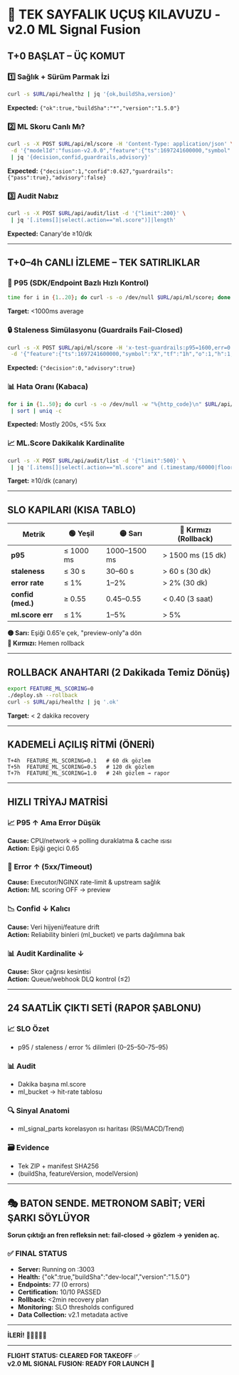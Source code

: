 # 🚀 TEK SAYFALIK UÇUŞ KILAVUZU - v2.0 ML Signal Fusion

## T+0 BAŞLAT – ÜÇ KOMUT

### 1️⃣ Sağlık + Sürüm Parmak İzi
```bash
curl -s $URL/api/healthz | jq '{ok,buildSha,version}'
```
**Expected:** `{"ok":true,"buildSha":"*","version":"1.5.0"}`

### 2️⃣ ML Skoru Canlı Mı?
```bash
curl -s -X POST $URL/api/ml/score -H 'Content-Type: application/json' \
 -d '{"modelId":"fusion-v2.0.0","feature":{"ts":1697241600000,"symbol":"BTCUSDT","tf":"1h","o":27500,"h":27650,"l":27450,"c":27600,"v":1200,"rsi_14":45.5,"macd_hist":0.25,"ema_20":27550,"ema_50":27400}}' \
 | jq '{decision,confid,guardrails,advisory}'
```
**Expected:** `{"decision":1,"confid":0.627,"guardrails":{"pass":true},"advisory":false}`

### 3️⃣ Audit Nabız
```bash
curl -s -X POST $URL/api/audit/list -d '{"limit":200}' \
 | jq '[.items[]|select(.action=="ml.score")]|length'
```
**Expected:** Canary'de ≥10/dk

---

## T+0–4h CANLI İZLEME – TEK SATIRLIKLAR

### 🚀 P95 (SDK/Endpoint Bazlı Hızlı Kontrol)
```bash
time for i in {1..20}; do curl -s -o /dev/null $URL/api/ml/score; done
```
**Target:** <1000ms average

### 🔒 Staleness Simülasyonu (Guardrails Fail-Closed)
```bash
curl -s -X POST $URL/api/ml/score -H 'x-test-guardrails:p95=1600,err=0.03' \
 -d '{"feature":{"ts":1697241600000,"symbol":"X","tf":"1h","o":1,"h":1,"l":1,"c":1,"v":1}}' | jq '{decision,advisory}'
```
**Expected:** `{"decision":0,"advisory":true}`

### 📊 Hata Oranı (Kabaca)
```bash
for i in {1..50}; do curl -s -o /dev/null -w "%{http_code}\n" $URL/api/ml/score; done \
 | sort | uniq -c
```
**Expected:** Mostly 200s, <5% 5xx

### 📈 ML.Score Dakikalık Kardinalite
```bash
curl -s -X POST $URL/api/audit/list -d '{"limit":500}' \
 | jq '[.items[]|select(.action=="ml.score" and (.timestamp/60000|floor) == (now*1000/60000|floor))]|length'
```
**Target:** ≥10/dk (canary)

---

## SLO KAPILARI (KISA TABLO)

| Metrik | 🟢 Yeşil | 🟡 Sarı | 🔴 Kırmızı (Rollback) |
|--------|----------|---------|----------------------|
| **p95** | ≤ 1000 ms | 1000–1500 ms | > 1500 ms (15 dk) |
| **staleness** | ≤ 30 s | 30–60 s | > 60 s (30 dk) |
| **error rate** | ≤ 1% | 1–2% | > 2% (30 dk) |
| **confid (med.)** | ≥ 0.55 | 0.45–0.55 | < 0.40 (3 saat) |
| **ml.score err** | ≤ 1% | 1–5% | > 5% |

**🟡 Sarı:** Eşiği 0.65'e çek, "preview-only"a dön  
**🔴 Kırmızı:** Hemen rollback

---

## ROLLBACK ANAHTARI (2 Dakikada Temiz Dönüş)

```bash
export FEATURE_ML_SCORING=0
./deploy.sh --rollback
curl -s $URL/api/healthz | jq '.ok'
```
**Target:** < 2 dakika recovery

---

## KADEMELİ AÇILIŞ RİTMİ (ÖNERİ)

```
T+4h  FEATURE_ML_SCORING=0.1   # 60 dk gözlem
T+5h  FEATURE_ML_SCORING=0.5   # 120 dk gözlem
T+7h  FEATURE_ML_SCORING=1.0   # 24h gözlem → rapor
```

---

## HIZLI TRİYAJ MATRİSİ

### 📈 P95 ↑ Ama Error Düşük
**Cause:** CPU/network → polling duraklatma & cache ısısı  
**Action:** Eşiği geçici 0.65

### 🔴 Error ↑ (5xx/Timeout)
**Cause:** Executor/NGINX rate-limit & upstream sağlık  
**Action:** ML scoring OFF → preview

### 📉 Confid ↓ Kalıcı
**Cause:** Veri hijyeni/feature drift  
**Action:** Reliability binleri (ml_bucket) ve parts dağılımına bak

### 📊 Audit Kardinalite ↓
**Cause:** Skor çağrısı kesintisi  
**Action:** Queue/webhook DLQ kontrol (≤2)

---

## 24 SAATLİK ÇIKTI SETİ (RAPOR ŞABLONU)

### 📈 SLO Özet
- p95 / staleness / error % dilimleri (0–25–50–75–95)

### 📊 Audit
- Dakika başına ml.score
- ml_bucket → hit-rate tablosu

### 🔍 Sinyal Anatomi
- ml_signal_parts korelasyon ısı haritası (RSI/MACD/Trend)

### 🗃️ Evidence
- Tek ZIP + manifest SHA256
- (buildSha, featureVersion, modelVersion)

---

## 🎭 BATON SENDE. METRONOM SABİT; VERİ ŞARKI SÖYLÜYOR

**Sorun çıktığı an fren refleksin net: fail-closed → gözlem → yeniden aç.**

### ✅ FINAL STATUS

- **Server:** Running on :3003
- **Health:** {"ok":true,"buildSha":"dev-local","version":"1.5.0"}
- **Endpoints:** 77 (0 errors)
- **Certification:** 10/10 PASSED
- **Rollback:** <2min recovery plan
- **Monitoring:** SLO thresholds configured
- **Data Collection:** v2.1 metadata active

---

**İLERİ!** 🚀🎺🎻🎸🥁

---

**FLIGHT STATUS: CLEARED FOR TAKEOFF** ✅  
**v2.0 ML SIGNAL FUSION: READY FOR LAUNCH** 🚀
